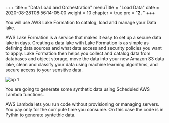 +++
title = "Data Load and Orchestration"
menuTitle = "Load Data"
date = 2020-08-28T08:56:14-05:00
weight = 10
chapter = true
pre = "<b>2. </b>"
+++

You will use AWS Lake Formation to catalog, load and manage your Data lake.

AWS Lake Formation is a service that makes it easy to set up a secure data lake in days. Creating a data lake with Lake Formation is as simple as defining data sources and what data access and security policies you want to apply. Lake Formation then helps you collect and catalog data from databases and object storage, move the data into your new Amazon S3 data lake, clean and classify your data using machine learning algorithms, and secure access to your sensitive data.


![bp 1](/images/lakeformation/pic-lf11.png)


You are going to generate some synthetic data using Scheduled AWS Lambda functions.

AWS Lambda lets you run code without provisioning or managing servers. You pay only for the compute time you consume. On this case the code is in Pythin to generate syntethic data.